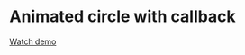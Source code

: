# Animated circle with callback

[Watch demo](https://evgenywas.github.io/Animated-circle-with-callback/)

